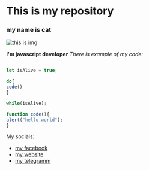 # This is my repository

### my name is cat

![this is img]([https://avatars.githubusercontent.com/u/120802575?v=4](https://www.google.com/url?sa=i&url=https%3A%2F%2Fwww.nationalgeographic.com%2Fanimals%2Fmammals%2Ffacts%2Fdomestic-cat&psig=AOvVaw1U04JJ142hKZVUlNDdyUd8&ust=1696422528118000&source=images&cd=vfe&opi=89978449&ved=0CBEQjRxqFwoTCICTnsPw2YEDFQAAAAAdAAAAABAE))



**I'm javascript developer**  *There is example of my code:*

```javascript

let isAlive = true;

do{
code()
}

while(isAlive);

function code(){
alert("hello world");
}
```

My socials:
* [my facebook](#)
* [my website](#)
* [my telegramm](#)
  



